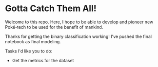 # Gotta Catch Them All!

Welcome to this repo. Here, I hope to be able to develop and pioneer new Poké-tech to be used for the benefit of mankind.

Thanks for getting the binary classification working! I've pushed the final notebook as final modeling.

Tasks I'd like you to do:
- Get the metrics for the dataset
